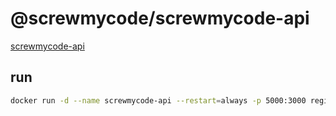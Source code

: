 # @screwmycode/screwmycode-api

[screwmycode-api](https://api.screwmycode.in/)

## run

```bash
docker run -d --name screwmycode-api --restart=always -p 5000:3000 registry-api.screwmycode.in/screwmycode/screwmycode-api
```
